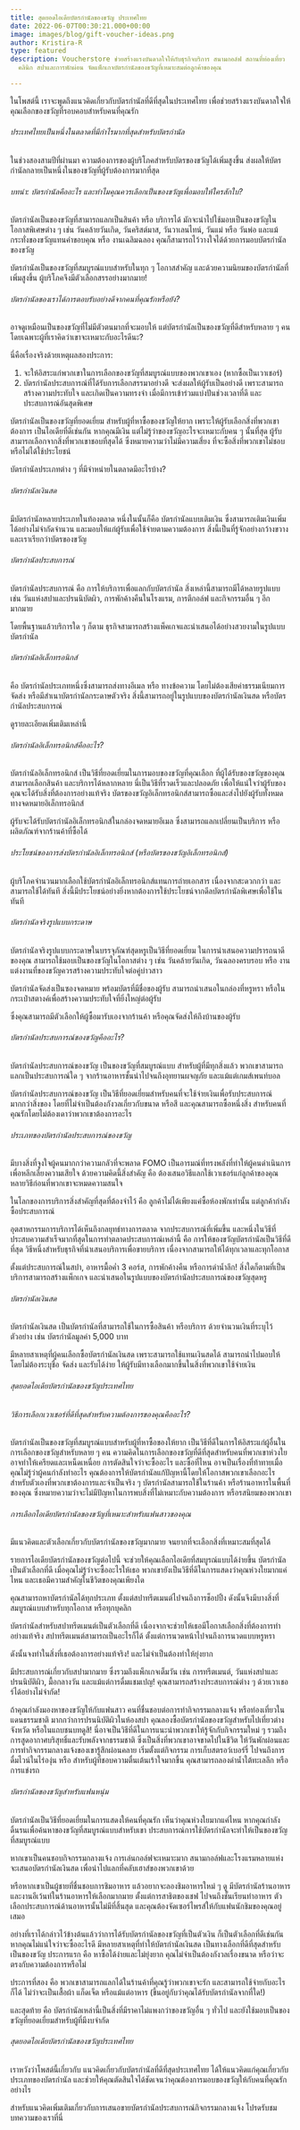 ```yaml
---
title: สุดยอดไอเดียบัตรกำนัลของขวัญ ประเทศไทย
date: 2022-06-07T00:30:21.000+00:00
image: images/blog/gift-voucher-ideas.png
author: Kristira-R
type: featured
description: Voucherstore ช่วยสร้างแรงบันดาลใจให้กับธุรกิจบริการ สนามกอล์ฟ สถานที่ท่องเที่ยว
  คลินิก สปาและการพักผ่อน จัดแพ็กเกจบัตรกำนัลของขวัญที่เหมาะสมต่อลูกค้าของคุณ

---
```

ในโพสต์นี้ เราจะพูดถึงแนวคิดเกี่ยวกับบัตรกำนัลที่ดีที่สุดในประเทศไทย เพื่อช่วยสร้างแรงบันดาลใจให้คุณเลือกของขวัญที่รอบคอบสำหรับคนที่คุณรัก

###### ประเทศไทยเป็นหนึ่งในตลาดที่มีกำไรมากที่สุดสำหรับบัตรกำนัล

ในช่วงสองสามปีที่ผ่านมา ความต้องการของผู้บริโภคสำหรับบัตรของขวัญได้เพิ่มสูงขึ้น ส่งผลให้บัตรกำนัลกลายเป็นหนึ่งในของขวัญที่ผู้รับต้องการมากที่สุด

###### บทนำ: บัตรกำนัลคืออะไร และทำไมคุณควรเลือกเป็นของขวัญเพื่อมอบให้ใครสักใบ?

บัตรกำนัลเป็นของขวัญที่สามารถแลกเป็นสินค้า หรือ บริการได้ มักจะนำไปใช้มอบเป็นของขวัญในโอกาสพิเศษต่าง ๆ เช่น วันคล้ายวันเกิด, วันคริสต์มาส, วันวาเลนไทน์, วันแม่ หรือ วันพ่อ และแม้กระทั่งของขวัญแทนคำขอบคุณ หรือ งานเฉลิมฉลอง คุณก็สามารถไว้วางใจได้ด้วยการมอบบัตรกำนัลของขวัญ

บัตรกำนัลเป็นของขวัญที่สมบูรณ์แบบสำหรับในทุก ๆ โอกาสสำคัญ และด้วยความนิยมของบัตรกำนัลที่เพิ่มสูงขึ้น ผู้บริโภคจึงมีตัวเลือกสรรอย่างมากมาย!

###### บัตรกำนัลของเราได้การตอบรับอย่างดีจากคนที่คุณรักหรือยัง?

อาจดูเหมือนเป็นของขวัญที่ไม่มีตัวตนมากที่จะมอบให้ แต่บัตรกำนัลเป็นของขวัญที่ดีสำหรับหลาย ๆ คนโดยเฉพาะผู้ที่เราคิดว่าเขาจะเหมาะกับอะไรดีนะ?

นี่คือเรื่องจริงด้วยเหตุผลสองประการ:

1. จะให้อิสระแก่พวกเขาในการเลือกของขวัญที่สมบูรณ์แบบของพวกเขาเอง (หากซื้อเป็นเวาเชอร์)
2. บัตรกำนัลประสบการณ์ที่ได้รับการเลือกสรรมาอย่างดี จะส่งผลให้ผู้รับเป็นอย่างดี เพราะสามารถสร้างความประทับใจ และเกิดเป็นความทรงจำ เมื่อมีการเข้าร่วมแบ่งปันช่วงเวลาที่ดี และประสบการณ์อันสุดพิเศษ

บัตรกำนัลเป็นของขวัญที่ยอดเยี่ยม สำหรับผู้ที่หาซื้อของขวัญให้ยาก เพราะให้ผู้รับเลือกสิ่งที่พวกเขาต้องการ เป็นไอเดียที่ดีเช่นกัน หากคุณมีเงิน แต่ไม่รู้ว่าของขวัญอะไรจะเหมาะกับคน ๆ นั้นที่สุด ผู้รับสามารถเลือกจากสิ่งที่พวกเขาชอบที่สุดได้ ซึ่งหมายความว่าไม่มีความเสี่ยง ที่จะซื้อสิ่งที่พวกเขาไม่ชอบ หรือไม่ได้ใช้ประโยชน์

บัตรกำนัลประเภทต่าง ๆ ที่มีจำหน่ายในตลาดมีอะไรบ้าง?

###### บัตรกำนัลเงินสด

มีบัตรกำนัลหลายประเภทในท้องตลาด หนึ่งในนั้นก็คือ บัตรกำนัลแบบเติมเงิน ซึ่งสามารถเติมเงินเพิ่มได้อย่างไม่จำกัดจำนวน และมอบให้แก่ผู้รับเพื่อใช้จ่ายตามความต้องการ สิ่งนี้เป็นที่รู้จักอย่างกว้างขวางและเราเรียกว่าบัตรของขวัญ

###### บัตรกำนัลประสบการณ์

บัตรกำนัลประสบการณ์ คือ การให้บริการเพื่อแลกกับบัตรกำนัล สิ่งเหล่านี้สามารถมีได้หลายรูปแบบ เช่น วันแห่งสปาและปรนนิบัตผิว, การพักค้างคืนในโรงแรม, การตีกอล์ฟ และกิจกรรมอื่น ๆ อีกมากมาย

โดยพื้นฐานแล้วบริการใด ๆ ก็ตาม ธุรกิจสามารถสร้างแพ็คเกจและนำเสนอได้อย่างสวยงามในรูปแบบบัตรกำนัล

###### บัตรกำนัลอิเล็กทรอนิกส์

คือ บัตรกำนัลประเภทหนึ่งซึ่งสามารถส่งทางอีเมล หรือ ทางข้อความ โดยไม่ต้องเสียค่าธรรมเนียมการจัดส่ง หรือมีสำเนาบัตรกำนัลกระดาษตัวจริง สิ่งนี้สามารถอยู่ในรูปแบบของบัตรกำนัลเงินสด หรือบัตรกำนัลประสบการณ์

ดูรายละเอียดเพิ่มเติมเหล่านี้

###### บัตรกำนัลอิเล็กทรอนิกส์คืออะไร?

บัตรกำนัลอิเล็กทรอนิกส์ เป็นวิธีที่ยอดเยี่ยมในการมอบของขวัญที่คุณเลือก ที่ผู้ได้รับของขวัญของคุณสามารถเลือกสินค้า และบริการได้หลากหลาย นี่เป็นวิธีที่รวดเร็วและปลอดภัย เพื่อให้แน่ใจว่าผู้รับของคุณจะได้รับสิ่งที่ต้องการอย่างแท้จริง บัตรของขวัญอิเล็กทรอนิกส์สามารถซื้อและส่งไปยังผู้รับทั้งหมดทางจดหมายอิเล็กทรอนิกส์

ผู้รับจะได้รับบัตรกำนัลอิเล็กทรอนิกส์ในกล่องจดหมายอีเมล ซึ่งสามารถแลกเปลี่ยนเป็นบริการ หรือ ผลิตภัณฑ์จากร้านค้าที่ซื้อได้

###### ประโยชน์ของการส่งบัตรกำนัลอิเล็กทรอนิกส์ (หรือบัตรของขวัญอิเล็กทรอนิกส์)

ผู้บริโภคจำนวนมากเลือกใช้บัตรกำนัลอิเล็กทรอนิกส์แทนการถ่ายเอกสาร เนื่องจากสะดวกกว่า และสามารถใช้ได้ทันที สิ่งนี้มีประโยชน์อย่างยิ่งหากต้องการใช้ประโยชน์จากดีลบัตรกำนัลพิเศษเพื่อใช้ในทันที

###### บัตรกำนัลจริงรูปแบบกระดาษ

บัตรกำนัลจริงรูปแบบกระดาษในบรรจุภัณฑ์สุดหรูเป็นวิธีที่ยอดเยี่ยม ในการนำเสนอความปรารถนาดีของคุณ สามารถใช้มอบเป็นของขวัญในโอกาสต่าง ๆ เช่น วันคล้ายวันเกิด, วันฉลองครบรอบ หรือ งานแต่งงานที่ของขวัญควรสร้างความประทับใจต่อคู่บ่าวสาว

บัตรกำนัลจัดส่งเป็นซองจดหมาย พร้อมบัตรที่มีชื่อของผู้รับ สามารถนำเสนอในกล่องที่หรูหรา หรือในกระเป๋าสตางค์เพื่อสร้างความประทับใจที่ยิ่งใหญ่ต่อผู้รับ

ซึ่งคุณสามารถมีตัวเลือกให้ผู้ซื้อมารับเองจากร้านค้า หรือคุณจัดส่งให้ถึงบ้านของผู้รับ

###### บัตรกำนัลประสบการณ์ของขวัญคืออะไร?

บัตรกำนัลประสบการณ์ของขวัญ เป็นของขวัญที่สมบูรณ์แบบ สำหรับผู้ที่มีทุกสิ่งแล้ว พวกเขาสามารถแลกเป็นประสบการณ์ใด ๆ จากร้านอาหารชั้นนำไปจนถึงอุทยานผจญภัย และแม้แต่เกมส์เพนท์บอล

บัตรกำนัลประสบการณ์ของขวัญ เป็นวิธีที่ยอดเยี่ยมสำหรับคนที่จะใช้จ่ายเงินเพื่อรับประสบการณ์มากกว่าสิ่งของ โดยที่ไม่จำเป็นต้องกังวลเกี่ยวกับขนาด หรือสี และคุณสามารถซื้อหนึ่งสิ่ง สำหรับคนที่คุณรักโดยไม่ต้องเดาว่าพวกเขาต้องการอะไร

###### ประเภทของบัตรกำนัลประสบการณ์ของขวัญ

มีบางสิ่งที่จูงใจผู้คนมากกว่าความกลัวที่จะพลาด FOMO เป็นอารมณ์ที่ทรงพลังที่ทำให้ผู้คนดำเนินการ เพื่อหลีกเลี่ยงความเสียใจ ด้วยความคิดนี้สิ่งสำคัญ คือ ต้องเสนอวิธีแลกใช้เวาเชอร์แก่ลูกค้าของคุณหลายวิธีก่อนที่พวกเขาจะหมดความสนใจ

ในโลกของการบริการสิ่งสำคัญที่สุดที่ต้องจำไว้ คือ ลูกค้าไม่ได้เพียงแค่ซื้อห้องพักเท่านั้น แต่ลูกค้ากำลังซื้อประสบการณ์

อุตสาหกรรมการบริการได้เห็นถึงกลยุทธ์ทางการตลาด จากประสบการณ์ที่เพิ่มขึ้น และหนึ่งในวิธีที่ประสบความสำเร็จมากที่สุดในการทำตลาดประสบการณ์เหล่านี้ คือ การให้ของขวัญบัตรกำนัลเป็นวิธีที่ดีที่สุด วิธีหนึ่งสำหรับธุรกิจที่นำเสนอบริการเพื่อขายบริการ เนื่องจากสามารถให้ได้ทุกเวลาและทุกโอกาส

ตั้งแต่ประสบการณ์ในสปา, อาหารมื้อค่ำ 3 คอร์ส, การพักค้างคืน หรือการดำน้ำลึก! สิ่งใดก็ตามที่เป็นบริการสามารถสร้างแพ็กเกจ และนำเสนอในรูปแบบของบัตรกำนัลประสบการณ์ของขวัญสุดหรู

###### บัตรกำนัลเงินสด

บัตรกำนัลเงินสด เป็นบัตรกำนัลที่สามารถใช้ในการซื้อสินค้า หรือบริการ ด้วยจำนวนเงินที่ระบุไว้ ตัวอย่าง เช่น บัตรกำนัลมูลค่า 5,000 บาท

มีหลายสาเหตุที่ผู้คนเลือกซื้อบัตรกำนัลเงินสด เพราะสามารถใช้แทนเงินสดได้ สามารถนำไปมอบให้โดยไม่ต้องระบุชื่อ จัดส่ง และรับได้ง่าย ให้ผู้รับมีทางเลือกมากขึ้นในสิ่งที่พวกเขาใช้จ่ายเงิน

###### สุดยอดไอเดียบัตรกำนัลของขวัญประเทศไทย

###### วิธีการเลือกเวาเชอร์ที่ดีที่สุดสำหรับความต้องการของคุณคืออะไร?

บัตรกำนัลเป็นของขวัญที่สมบูรณ์แบบสำหรับผู้ที่หาซื้อของให้ยาก เป็นวิธีที่ดีในการให้อิสระแก่ผู้อื่นในการเลือกของขวัญสำหรับหลาย ๆ คน ความคิดในการเลือกของขวัญที่ดีที่สุดสำหรับคนที่พวกเขาห่วงใย อาจทำให้เครียดและเหน็ดเหนื่อย การตัดสินใจว่าจะซื้ออะไร และซื้อที่ไหน อาจเป็นเรื่องที่ท้าทายเมื่อคุณไม่รู้ว่าผู้คนกำลังทำอะไร คุณต้องการให้บัตรกำนัลแก้ปัญหานี้โดยให้โอกาสพวกเขาเลือกอะไรสำหรับตัวเองที่พวกเขาต้องการและจำเป็นจริง ๆ บัตรกำนัลสามารถใช้ในร้านค้า หรือร้านอาหารในพื้นที่ของคุณ ซึ่งหมายความว่าจะไม่มีปัญหาในการพบสิ่งที่ไม่เหมาะกับความต้องการ หรือรสนิยมของพวกเขา

###### การเลือกไอเดียบัตรกำนัลของขวัญที่เหมาะสำหรับแฟนสาวของคุณ

มีแนวคิดและตัวเลือกเกี่ยวกับบัตรกำนัลของขวัญมากมาย จนยากที่จะเลือกสิ่งที่เหมาะสมที่สุดได้

รายการไอเดียบัตรกำนัลของขวัญต่อไปนี้ จะช่วยให้คุณเลือกไอเดียที่สมบูรณ์แบบได้ง่ายขึ้น บัตรกำนัลเป็นตัวเลือกที่ดี เมื่อคุณไม่รู้ว่าจะซื้ออะไรให้เธอ พวกเขายังเป็นวิธีที่ดีในการแสดงว่าคุณห่วงใยมากแค่ไหน และเธอมีความสำคัญในชีวิตของคุณเพียงใด

คุณสามารถหาบัตรกำนัลได้ทุกประเภท ตั้งแต่สปาทรีตเมนต์ไปจนถึงการช็อปปิ้ง ดังนั้นจึงมีบางสิ่งที่สมบูรณ์แบบสำหรับทุกโอกาส หรือทุกบุคลิก

บัตรกำนัลสำหรับสปาทรีตเมนต์เป็นตัวเลือกที่ดี เนื่องจากจะช่วยให้เธอมีโอกาสเลือกสิ่งที่ต้องการทำอย่างแท้จริง สปาทรีตเมนต์สามารถเป็นอะไรก็ได้ ตั้งแต่การนวดหน้าไปจนถึงการนวดแบบหรูหรา

ดังนั้นจงทำในสิ่งที่เธอต้องการอย่างแท้จริง! และไม่จำเป็นต้องทำให้ยุ่งยาก

มีประสบการณ์เกี่ยวกับสปามากมาย ซึ่งรวมถึงแพ็กเกจเต็มวัน เช่น การทรีตเมนต์, วันแห่งสปาและปรนนิบัติผิว, มื้อกลางวัน และแม้แต่การดื่มแชมเปญ! คุณสามารถสร้างประสบการณ์ต่าง ๆ ด้วยเวาเชอร์ได้อย่างไม่จำกัด!

ถ้าคุณกำลังมองหาของขวัญให้กับแฟนสาว คนที่ชื่นชอบต่อการทำกิจกรรมกลางแจ้ง หรือท่องเที่ยวในแดนธรรมชาติ มากกว่าการปรนนิบัติผิวในห้องสปา คุณลองซื้อบัตรกำนัลของขวัญสำหรับไปเที่ยวต่างจังหวัด หรือในแถบชนบทดูสิ! นี่อาจเป็นวิธีที่ดีในการแนะนำพวกเขาให้รู้จักกับกิจกรรมใหม่ ๆ รวมถึงการสูดอากาศบริสุทธิ์และรับพลังจากธรรมชาติ ซึ่งเป็นสิ่งที่พวกเขาอาจขาดไปในชีวิต ให้วันพักผ่อนและการทำกิจกรรมกลางแจ้งของเขารู้สึกผ่อนคลาย เริ่มตั้งแต่กิจกรรม การเก็บสตรอว์เบอร์รี่ ไปจนถึงการดื่มไวน์ในไร่องุ่น หรือ สำหรับผู้ที่ชอบความตื่นเต้นเร้าใจมากขึ้น คุณสามารถลองดำน้ำใต้ทะเลลึก หรือการแข่งรถ

###### บัตรกำนัลของขวัญสำหรับแฟนหนุ่ม

บัตรกำนัลเป็นวิธีที่ยอดเยี่ยมในการแสดงให้คนที่คุณรัก เห็นว่าคุณห่วงใยมากแค่ไหน หากคุณกำลังดิ้นรนเพื่อค้นหาของขวัญที่สมบูรณ์แบบสำหรับเขา ประสบการณ์การใช้บัตรกำนัลจะทำให้เป็นของขวัญที่สมบูรณ์แบบ

หากเขาเป็นคนชอบกิจกรรมกลางแจ้ง การเล่นกอล์ฟจะเหมาะมาก สนามกอล์ฟและโรงแรมหลายแห่ง จะเสนอบัตรกำนัลเงินสด เพื่อนำไปแลกที่คลับเฮาส์ของพวกเขาด้วย

หรือหากเขาเป็นผู้ชายที่ชื่นชอบการชิมอาหาร แล้วอยากจะลองชิมอาหารใหม่ ๆ ดู มีบัตรกำนัลร้านอาหารและงานอีเว้นท์ในร้านอาหารให้เลือกมากมาย ตั้งแต่การสาธิตของเชฟ ไปจนถึงชั้นเรียนทำอาหาร ตัวเลือกประสบการณ์ด้านอาหารนั้นไม่มีที่สิ้นสุด และคุณต้องจัดเซอร์ไพรส์ให้กับแฟนนักชิมของคุณอยู่เสมอ

อย่างที่เราได้กล่าวไว้ข้างต้นแล้วว่าการได้รับบัตรกำนัลของขวัญที่เป็นตัวเงิน ก็เป็นตัวเลือกที่ดีเช่นกัน หากคุณไม่แน่ใจว่าจะซื้ออะไรดี มีหลายสาเหตุที่ทำให้บัตรกำนัลเงินสด เป็นทางเลือกที่ดีที่สุดสำหรับเป็นของขวัญ ประการแรก คือ หาซื้อได้ง่ายและไม่ยุ่งยาก คุณไม่จำเป็นต้องกังวลเรื่องขนาด หรือว่าจะตรงกับความต้องการหรือไม่

ประการที่สอง คือ พวกเขาสามารถแลกได้ในร้านค้าที่คุณรู้ว่าพวกเขาจะรัก และสามารถใช้จ่ายกับอะไรก็ได้ ไม่ว่าจะเป็นเสื้อผ้า แก็ดเจ็ต หรือแม้แต่อาหาร (ขึ้นอยู่กับว่าคุณได้รับบัตรกำนัลจากที่ใด!) 

และสุดท้าย คือ บัตรกำนัลเหล่านี้เป็นสิ่งที่มีราคาไม่แพงกว่าของขวัญอื่น ๆ ทั่วไป และยังใช้มอบเป็นของขวัญที่ยอดเยี่ยมสำหรับผู้ที่มีงบจำกัด

###### สุดยอดไอเดียบัตรกำนัลของขวัญประเทศไทย

เราหวังว่าโพสต์นี้เกี่ยวกับ แนวคิดเกี่ยวกับบัตรกำนัลที่ดีที่สุดประเทศไทย ได้ให้แนวคิดแก่คุณเกี่ยวกับประเภทของบัตรกำนัล และช่วยให้คุณตัดสินใจได้ชัดเจนว่าคุณต้องการมอบของขวัญให้กับคนที่คุณรักอย่างไร

สำหรับแนวคิดเพิ่มเติมเกี่ยวกับการเสนอขายบัตรกำนัลประสบการณ์กิจกรรมกลางแจ้ง โปรดรับชมบทความของเราที่นี่